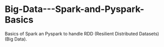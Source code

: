 # Big-Data---Spark-and-Pyspark-Basics
Basics of Spark an Pyspark to handle RDD (Resilient Distributed Datasets) (Big Data).
